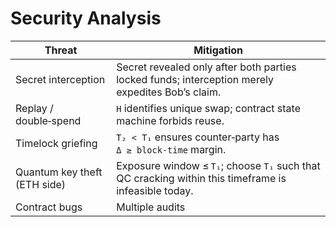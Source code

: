 # Security Analysis

| Threat                         | Mitigation                                                                                              |
|--------------------------------|---------------------------------------------------------------------------------------------------------|
| Secret interception            | Secret revealed only after both parties locked funds; interception merely expedites Bob’s claim.       |
| Replay / double‑spend          | `H` identifies unique swap; contract state machine forbids reuse.                                      |
| Timelock griefing              | `T₂ < T₁` ensures counter‑party has `Δ ≥ block‑time` margin.                                            |
| Quantum key theft (ETH side)   | Exposure window ≤ `T₁`; choose `T₁` such that QC cracking within this timeframe is infeasible today.      |
| Contract bugs                  | Multiple audits                                                                                        |
